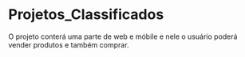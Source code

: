 # Projetos_Classificados
O projeto conterá uma parte de web e móbile e nele o usuário poderá vender produtos e também comprar.
